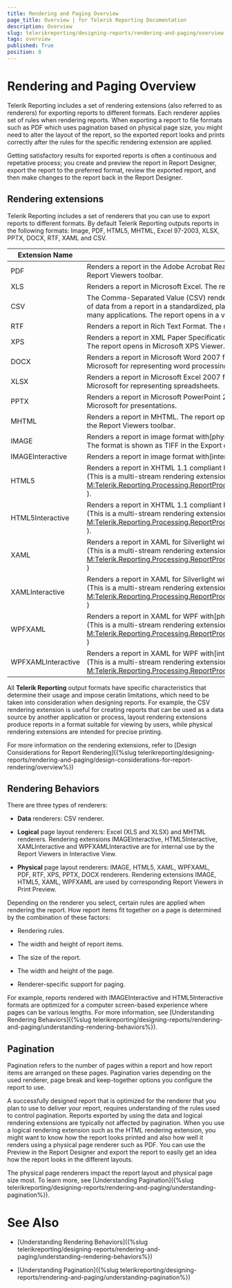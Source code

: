 ```yaml
---
title: Rendering and Paging Overview
page_title: Overview | for Telerik Reporting Documentation
description: Overview
slug: telerikreporting/designing-reports/rendering-and-paging/overview
tags: overview
published: True
position: 0
---
```


# Rendering and Paging Overview



Telerik Reporting includes a set of rendering extensions (also referred to as renderers) for exporting reports to different formats. Each
				renderer applies set of rules when rendering reports. When exporting a report to file formats such as PDF which uses pagination based on
				physical page size, you might need to alter the layout of the report, so the exported report looks and prints correctly after the rules
				for the specific rendering extension are applied.
			

Getting satisfactory results for exported reports is often a continuous and repetative process; you create and preview the report in
				Report Designer, export the report to the preferred format, review the exported report, and then make changes to the report back in the
				Report Designer.
			

## Rendering extensions

Telerik Reporting includes a set of renderers that you can use to export reports to different formats. By default Telerik Reporting outputs
					reports in the following formats: Image, PDF, HTML5, MHTML, Excel 97-2003, XLSX, PPTX, DOCX, RTF, XAML and CSV.
				


| Extension Name | Description |
| ------ | ------ |
|PDF|Renders a report in the Adobe Acrobat Reader. The format is shown as Acrobat (PDF) File in the Export drop-down of the<br/>								Report Viewers toolbar.|
|XLS|Renders a report in Microsoft Excel. The report opens in Microsoft Excel 97 or later.|
|CSV|The Comma-Separated Value (CSV) rendering extension renders reports as a flattened representation<br/>							of data from a report in a standardized, plain-text format that is easily readable and exchangeable with<br/>							many applications.  The report opens in a viewing tool associated with CSV file formats.|
|RTF|Renders a report in Rich Text Format. The report opens in Microsoft Word 97 or later.|
|XPS|Renders a report in XML Paper Specification (XPS) format - electronic representation of digital documents based on XML.<br/>								The report opens in Microsoft XPS Viewer.|
|DOCX|Renders a report in Microsoft Word 2007 format (also known as OpenXML) - it is a zipped, XML-based file format developed by<br/>								Microsoft for representing word processing documents.|
|XLSX|Renders a report in Microsoft Excel 2007 format (also known as OpenXML) - it is a zipped, XML-based file format developed by<br/>								Microsoft for representing spreadsheets.|
|PPTX|Renders a report in Microsoft PowerPoint 2007 format (also known as OpenXML) - it is a zipped, XML-based file format developed by<br/>								Microsoft for presentations.|
|MHTML|Renders a report in MHTML. The report opens in Internet Explorer. The format is shown as Web Archive in the Export drop-down of<br/>								the Report Viewers toolbar.|
|IMAGE|Renders a report in image format with[physical page layout]({%slug telerikreporting/using-reports-in-applications/display-reports-in-applications/interactive-vs.-print-layout%}).<br/>								The format is shown as TIFF in the Export drop-down of the Report Viewers toolbar.|
|IMAGEInteractive|Renders a report in image format with[interactive page layout]({%slug telerikreporting/using-reports-in-applications/display-reports-in-applications/interactive-vs.-print-layout%}).|
|HTML5|Renders a report in XHTML 1.1 compliant HTML with[physical page layout]({%slug telerikreporting/using-reports-in-applications/display-reports-in-applications/interactive-vs.-print-layout%}).<br/>								(This is a multi-stream rendering extension and should be only used with[<br/>									M:Telerik.Reporting.Processing.ReportProcessor.RenderReport(System.String,Telerik.Reporting.ReportSource,System.Collections.Hashtable,Telerik.Reporting.Processing.CreateStream,System.String@)<br/>								]()).|
|HTML5Interactive|Renders a report in XHTML 1.1 compliant HTML with[interactive page layout]({%slug telerikreporting/using-reports-in-applications/display-reports-in-applications/interactive-vs.-print-layout%}).<br/>								(This is a multi-stream rendering extension and should be only used with[<br/>									M:Telerik.Reporting.Processing.ReportProcessor.RenderReport(System.String,Telerik.Reporting.ReportSource,System.Collections.Hashtable,Telerik.Reporting.Processing.CreateStream,System.String@)<br/>								]()).|
|XAML|Renders a report in XAML for Silverlight with[physical page layout]({%slug telerikreporting/using-reports-in-applications/display-reports-in-applications/interactive-vs.-print-layout%}).<br/>								(This is a multi-stream rendering extension and should be only used with[<br/>									M:Telerik.Reporting.Processing.ReportProcessor.RenderReport(System.String,Telerik.Reporting.ReportSource,System.Collections.Hashtable,Telerik.Reporting.Processing.CreateStream,System.String@)<br/>								]())|
|XAMLInteractive|Renders a report in XAML for Silverlight with[interactive page layout]({%slug telerikreporting/using-reports-in-applications/display-reports-in-applications/interactive-vs.-print-layout%}).<br/>								(This is a multi-stream rendering extension and should be only used with[<br/>									M:Telerik.Reporting.Processing.ReportProcessor.RenderReport(System.String,Telerik.Reporting.ReportSource,System.Collections.Hashtable,Telerik.Reporting.Processing.CreateStream,System.String@)<br/>								]())|
|WPFXAML|Renders a report in XAML for WPF with[physical page layout]({%slug telerikreporting/using-reports-in-applications/display-reports-in-applications/interactive-vs.-print-layout%}).<br/>								(This is a multi-stream rendering extension and should be only used with[<br/>									M:Telerik.Reporting.Processing.ReportProcessor.RenderReport(System.String,Telerik.Reporting.ReportSource,System.Collections.Hashtable,Telerik.Reporting.Processing.CreateStream,System.String@)<br/>								]())|
|WPFXAMLInteractive|Renders a report in XAML for WPF with[interactive page layout]({%slug telerikreporting/using-reports-in-applications/display-reports-in-applications/interactive-vs.-print-layout%}).<br/>								(This is a multi-stream rendering extension and should be only used with[<br/>									M:Telerik.Reporting.Processing.ReportProcessor.RenderReport(System.String,Telerik.Reporting.ReportSource,System.Collections.Hashtable,Telerik.Reporting.Processing.CreateStream,System.String@)<br/>								]()|




All __Telerik Reporting__ output formats have specific characteristics that determine their usage and impose ceratin limitations,
          which need to be taken into consideration when designing reports. For example, the CSV rendering extension is useful for creating reports
          that can be used as a data source by another application or process, layout rendering extensions produce reports in a format suitable for
          viewing by users, while physical rendering extensions are intended for precise printing.
        

For more information on the rendering extensions, refer to [Design Considerations for Report Rendering]({%slug telerikreporting/designing-reports/rendering-and-paging/design-considerations-for-report-rendering/overview%})

## Rendering Behaviors

There are three types of
					renderers:
				

* __Data__ renderers: CSV renderer.
						

* __Logical__ page layout renderers: Excel (XLS and XLSX) and MHTML renderers. Rendering extensions IMAGEInteractive,
							HTML5Interactive, XAMLInteractive and WPFXAMLInteractive are for internal use by the Report Viewers in Interactive View.
						

* __Physical__ page layout renderers: IMAGE, HTML5, XAML, WPFXAML, PDF, RTF, XPS, PPTX, DOCX renderers. Rendering extensions
							IMAGE, HTML5, XAML, WPFXAML are used by corresponding Report Viewers in Print Preview.
						

Depending on the renderer you select, certain rules are applied when rendering the report. How report items fit together
					on a page is determined by the combination of these factors:
				

* Rendering rules.

* The width and height of report items.

* The size of the report.

* The width and height of the page.

* Renderer-specific support for paging.

For example, reports rendered with IMAGEInteractive and HTML5Interactive formats are optimized for a computer screen-based experience where pages can be various
					lengths. For more information, see [Understanding Rendering Behaviors]({%slug telerikreporting/designing-reports/rendering-and-paging/understanding-rendering-behaviors%}).
				

## Pagination

Pagination refers to the number of pages within a report and how report items are arranged on these pages. Pagination varies
					depending on the used renderer, page break and keep-together options you configure the report to use.
				

A successfully designed report that
					is optimized for the renderer that you plan to use to deliver your report, requires understanding of the rules used to control pagination.
					Reports exported by using the data and logical rendering extensions are typically not affected by pagination. When you use a logical
					rendering extension such as the HTML rendering extension, you might want to know how the report looks printed and also how well it
					renders using a physical page renderer such as PDF. You can use the Preview in the Report Designer and export the report to easily get
					an idea how the report looks in the different layouts.
				

The physical page renderers impact the report layout and physical page size most. To learn more, see
					[Understanding Pagination]({%slug telerikreporting/designing-reports/rendering-and-paging/understanding-pagination%}).
				

# See Also


 * [Understanding Rendering Behaviors]({%slug telerikreporting/designing-reports/rendering-and-paging/understanding-rendering-behaviors%})

 * [Understanding Pagination]({%slug telerikreporting/designing-reports/rendering-and-paging/understanding-pagination%})
